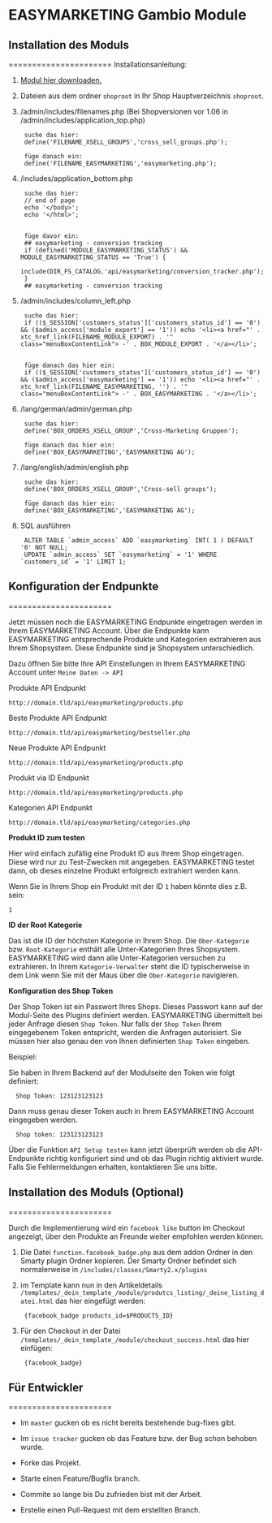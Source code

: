 # EASYMARKETING Gambio Module

## Installation des Moduls
======================
Installationsanleitung:

1. [Modul hier downloaden.](https://github.com/EASYMARKETING/modified/archive/master.zip)

2. Dateien aus dem ordner `shoproot` in Ihr Shop Hauptverzeichnis `shoproot`.

3. /admin/includes/filenames.php (Bei Shopversionen vor 1.06 in /admin/includes/application_top.php)

		suche das hier:
		define('FILENAME_XSELL_GROUPS','cross_sell_groups.php');
		
		füge danach ein:
		define('FILENAME_EASYMARKETING','easymarketing.php');

4. /includes/application_bottom.php

		suche das hier:
		// end of page
		echo '</body>';
		echo '</html>';


		füge davor ein:
		## easymarketing - conversion tracking
		if (defined('MODULE_EASYMARKETING_STATUS') && MODULE_EASYMARKETING_STATUS == 'True') {
		  include(DIR_FS_CATALOG.'api/easymarketing/conversion_tracker.php');
		}
		## easymarketing - conversion tracking

5. /admin/includes/column_left.php

		suche das hier:
		if (($_SESSION['customers_status']['customers_status_id'] == '0') && ($admin_access['module_export'] == '1')) echo '<li><a href="' . xtc_href_link(FILENAME_MODULE_EXPORT) . '" class="menuBoxContentLink"> -' . BOX_MODULE_EXPORT . '</a></li>';


		füge danach das hier ein:
		if (($_SESSION['customers_status']['customers_status_id'] == '0') && ($admin_access['easymarketing'] == '1')) echo '<li><a href="' . xtc_href_link(FILENAME_EASYMARKETING, '') . '" class="menuBoxContentLink"> -' . BOX_EASYMARKETING . '</a></li>';


6. /lang/german/admin/german.php

		suche das hier:
		define('BOX_ORDERS_XSELL_GROUP','Cross-Marketing Gruppen');

		füge danach das hier ein:
		define('BOX_EASYMARKETING','EASYMARKETING AG');


7. /lang/english/admin/english.php

		suche das hier:
		define('BOX_ORDERS_XSELL_GROUP','Cross-sell groups');

		füge danach das hier ein:
		define('BOX_EASYMARKETING','EASYMARKETING AG');


8. SQL ausführen

		ALTER TABLE `admin_access` ADD `easymarketing` INT( 1 ) DEFAULT '0' NOT NULL;
		UPDATE `admin_access` SET `easymarketing` = '1' WHERE `customers_id` = '1' LIMIT 1;



## Konfiguration der Endpunkte
		
======================

Jetzt müssen noch die EASYMARKETING Endpunkte eingetragen werden in Ihrem EASYMARKETING Account. Über die Endpunkte kann EASYMARKETING entsprechende Produkte und Kategorien extrahieren aus Ihrem Shopsystem. Diese Endpunkte sind je Shopsystem unterschiedlich.

Dazu öffnen Sie bitte Ihre API Einstellungen in Ihrem EASYMARKETING Account unter `Meine Daten -> API`

Produkte API Endpunkt

	http://domain.tld/api/easymarketing/products.php
	
Beste Produkte API Endpunkt

	http://domain.tld/api/easymarketing/bestseller.php
	
Neue Produkte API Endpunkt

	http://domain.tld/api/easymarketing/products.php

Produkt via ID Endpunkt

	http://domain.tld/api/easymarketing/products.php

Kategorien API Endpunkt

	http://domain.tld/api/easymarketing/categories.php
	
**Produkt ID zum testen** 

Hier wird einfach zufällig eine Produkt ID aus Ihrem Shop eingetragen. Diese wird nur zu Test-Zwecken mit angegeben. EASYMARKETING testet dann, ob dieses einzelne Produkt erfolgreich extrahiert werden kann.

Wenn Sie in Ihrem Shop ein Produkt mit der ID `1` haben könnte dies z.B. sein:

	1

**ID der Root Kategorie**

Das ist die ID der höchsten Kategorie in Ihrem Shop. Die `Ober-Kategorie` bzw. `Root-Kategorie` enthält alle Unter-Kategorien Ihres Shopsystem. EASYMARKETING wird dann alle Unter-Kategorien versuchen zu extrahieren. In Ihrem `Kategorie-Verwalter` steht die ID typischerweise in dem Link wenn Sie mit der Maus über die `Ober-Kategorie` navigieren.


**Konfiguration des Shop Token**

Der Shop Token ist ein Passwort Ihres Shops. Dieses Passwort kann auf der Modul-Seite des Plugins definiert werden. EASYMARKETING übermittelt bei jeder Anfrage diesen `Shop Token`. Nur falls der `Shop Token` Ihrem eingegebenem Token entspricht, werden die Anfragen autorisiert. Sie müssen hier also genau den von Ihnen definierten `Shop Token` eingeben.

Beispiel:

Sie haben in Ihrem Backend auf der Modulseite den Token wie folgt definiert:

	  Shop Token: 123123123123
	  
Dann muss genau dieser Token auch in Ihrem EASYMARKETING Account eingegeben werden.


      Shop token: 123123123123
      
      
Über die Funktion `API Setup testen` kann jetzt überprüft werden ob die API-Endpunkte richtig konfiguriert sind und ob das Plugin richtig aktiviert wurde. Falls Sie Fehlermeldungen erhalten, kontaktieren Sie uns bitte.
			


## Installation des Moduls (Optional)
======================

Durch die Implementierung wird ein `facebook like` button im Checkout angezeigt, über den Produkte an Freunde weiter empfohlen werden können.

1. Die Datei `function.facebook_badge.php` aus dem addon Ordner in den Smarty plugin Ordner kopieren. Der Smarty Ordner befindet sich normalerweise in `/includes/classes/Smarty2.x/plugins`

2. im Template kann nun in den Artikeldetails `/templates/_dein_template_/module/produtcs_listing/_deine_listing_datei.html` das hier eingefügt werden:

		{facebook_badge products_id=$PRODUCTS_ID}


3. Für den Checkout in der Datei `/templates/_dein_template_/module/checkout_success.html` das hier einfügen:

		{facebook_badge}




## Für Entwickler
======================

* Im `master` gucken ob es nicht bereits bestehende bug-fixes gibt.

* Im `issue tracker` gucken ob das Feature bzw. der Bug schon behoben wurde.

* Forke das Projekt.

* Starte einen Feature/Bugfix branch.

* Commite so lange bis Du zufrieden bist mit der Arbeit.

* Erstelle einen Pull-Request mit dem erstellten Branch.